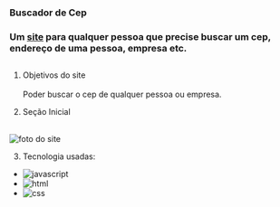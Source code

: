 ### **Buscador de Cep**

### Um [site](https://buscarceps.netlify.app/) para qualquer pessoa que precise buscar um cep, endereço de uma pessoa, empresa etc.

##

1. Objetivos do site<br><br>
Poder buscar o cep de qualquer pessoa ou empresa.

2. Seção Inicial<br><br>
<img src="images/cep.jpg" alt="foto do site"> 

3. Tecnologia usadas: <br>

* <img src="https://img.shields.io/badge/JavaScript-F7DF1E?style=for-the-badge&logo=javascript&logoColor=black" alt="javascript"><br>
* <img src="https://img.shields.io/badge/HTML5-E34F26?style=for-the-badge&logo=html5&logoColor=white" alt="html"><br>
* <img src="https://img.shields.io/badge/CSS3-1572B6?style=for-the-badge&logo=css3&logoColor=white" alt="css">